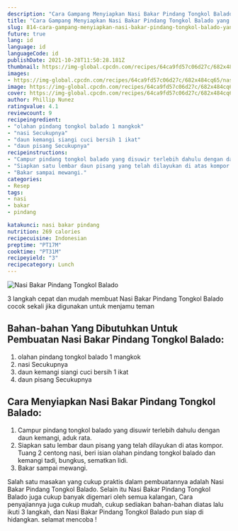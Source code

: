 ```yaml
---
description: "Cara Gampang Menyiapkan Nasi Bakar Pindang Tongkol Balado yang Sempurna"
title: "Cara Gampang Menyiapkan Nasi Bakar Pindang Tongkol Balado yang Sempurna"
slug: 814-cara-gampang-menyiapkan-nasi-bakar-pindang-tongkol-balado-yang-sempurna
future: true
lang: id
language: id
languageCode: id
publishDate: 2021-10-28T11:50:28.181Z 
thumbnail: https://img-global.cpcdn.com/recipes/64ca9fd57c06d27c/682x484cq65/nasi-bakar-pindang-tongkol-balado-foto-resep-utama.png
images:
- https://img-global.cpcdn.com/recipes/64ca9fd57c06d27c/682x484cq65/nasi-bakar-pindang-tongkol-balado-foto-resep-utama.png
image: https://img-global.cpcdn.com/recipes/64ca9fd57c06d27c/682x484cq65/nasi-bakar-pindang-tongkol-balado-foto-resep-utama.png
cover: https://img-global.cpcdn.com/recipes/64ca9fd57c06d27c/682x484cq65/nasi-bakar-pindang-tongkol-balado-foto-resep-utama.png
author: Phillip Nunez
ratingvalue: 4.1
reviewcount: 9
recipeingredient:
- "olahan pindang tongkol balado 1 mangkok"
- "nasi Secukupnya"
- "daun kemangi siangi cuci bersih 1 ikat"
- "daun pisang Secukupnya"
recipeinstructions:
- "Campur pindang tongkol balado yang disuwir terlebih dahulu dengan daun kemangi, aduk rata."
- "Siapkan satu lembar daun pisang yang telah dilayukan di atas kompor. Tuang 2 centong nasi, beri isian olahan pindang tongkol balado dan kemangi tadi, bungkus, sematkan lidi."
- "Bakar sampai mewangi."
categories:
- Resep
tags:
- nasi
- bakar
- pindang

katakunci: nasi bakar pindang 
nutrition: 269 calories
recipecuisine: Indonesian
preptime: "PT17M"
cooktime: "PT31M"
recipeyield: "3"
recipecategory: Lunch
---
```



![Nasi Bakar Pindang Tongkol Balado](https://img-global.cpcdn.com/recipes/64ca9fd57c06d27c/682x484cq65/nasi-bakar-pindang-tongkol-balado-foto-resep-utama.png)

3 langkah cepat dan mudah membuat  Nasi Bakar Pindang Tongkol Balado cocok sekali jika digunakan untuk menjamu teman

<!--inarticleads1-->

## Bahan-bahan Yang Dibutuhkan Untuk Pembuatan Nasi Bakar Pindang Tongkol Balado:

1. olahan pindang tongkol balado 1 mangkok
1. nasi Secukupnya
1. daun kemangi siangi cuci bersih 1 ikat
1. daun pisang Secukupnya



<!--inarticleads2-->

## Cara Menyiapkan Nasi Bakar Pindang Tongkol Balado:

1. Campur pindang tongkol balado yang disuwir terlebih dahulu dengan daun kemangi, aduk rata.
1. Siapkan satu lembar daun pisang yang telah dilayukan di atas kompor. Tuang 2 centong nasi, beri isian olahan pindang tongkol balado dan kemangi tadi, bungkus, sematkan lidi.
1. Bakar sampai mewangi.




Salah satu masakan yang cukup praktis dalam pembuatannya adalah  Nasi Bakar Pindang Tongkol Balado. Selain itu  Nasi Bakar Pindang Tongkol Balado  juga cukup banyak digemari oleh semua kalangan, Cara penyajiannya juga cukup mudah, cukup sediakan bahan-bahan diatas lalu ikuti 3 langkah, dan  Nasi Bakar Pindang Tongkol Balado  pun siap di hidangkan. selamat mencoba !
